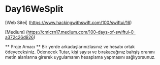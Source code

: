 # Day16WeSplit

[Web Sitei] (https://www.hackingwithswift.com/100/swiftui/16)

[Medium] (https://cmlcrn17.medium.com/100-days-of-swiftui-0-a372c26d926)

** Proje Amacı **
Bir yerde arkadaşlarınızlasınız ve hesabı ortak ödeyeceksiniz. 
Ödenecek Tutar, kişi sayısı ve bırakacağınız bahşiş oranını metin alanlarına girerek uygulamanın hesaplama yapmasını sağlıyorsunuz. 

